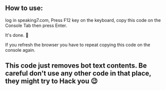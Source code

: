 How to use:
----------
log in speaking7.com, Press F12 key on the keyboard, copy this code on the Console Tab then press Enter.

It's done. 🙂

If you refresh the browser you have to repeat copying this code on the console again.

This code just removes bot text contents. Be careful don't use any other code in that place, they might try to Hack you 😉
----------------------------------------------------------------------------------------------------------
